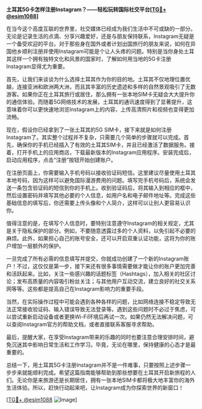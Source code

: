 **土耳其5G卡怎样注册Instagram？——轻松玩转国际社交平台[[TG💪+ @esim1088](https://t.me/s/esim1088)]**

在当今这个高度互联的世界里，社交媒体已经成为我们生活中不可或缺的一部分。无论是记录生活的点滴、分享兴趣爱好，还是与朋友保持联系，Instagram无疑是一个备受欢迎的平台。对于那些身在国外或者计划出国旅行的朋友来说，如何在异国他乡顺利注册并使用Instagram可能是个让人头疼的问题。特别是当你身处土耳其这样一个拥有独特文化和风景的国家时，了解如何用当地的5G卡注册Instagram显得尤为重要。

首先，让我们来谈谈为什么选择土耳其作为你的目的地。土耳其不仅地理位置优越，连接亚洲和欧洲两大洲，而且其丰富的历史遗迹和多样的自然景观吸引了无数游客。如果你正在土耳其旅行或居住，那么拥有一张本地SIM卡无疑会大大提升你的通信体验。而随着5G网络技术的发展，土耳其的通讯速度得到了显著提升，这意味着你可以更快速地浏览Instagram上的内容，上传高清照片和视频也变得更加流畅。

现在，假设你已经拿到了一张土耳其的5G SIM卡，接下来就是如何注册Instagram了。其实整个过程并不复杂，只需要几个简单的步骤就可以完成。首先，确保你的手机已经插入了有效的土耳其SIM卡，并且已经激活了数据服务。接着，打开手机上的应用商店，下载最新版本的Instagram应用程序。安装完成后，启动应用程序，点击“注册”按钮开始创建账户。

在注册页面上，你需要输入手机号码以接收验证码短信。这里建议尽量使用土耳其本地号码，因为这样可以避免国际漫游费用的问题。填写完手机号码后，系统会发送一条包含验证码的短信到你的手机上。收到验证码后，将其输入到相应的框中，然后设置密码并填写其他必要的个人信息，如用户名和电子邮件地址等。完成这些基础信息的填写后，你还需要上传头像和个人简介，这样可以让别人更容易认识你。

值得注意的是，在填写个人信息时，要特别注意遵守Instagram的相关规定，尤其是关于隐私保护的部分。例如，不要随意透露过多的个人资料，以免引起不必要的麻烦。此外，如果担心自己的账号安全，还可以开启双重认证功能，这将为你的账户增加一层额外的保护。

一旦完成了所有必需的信息填写并提交，你就成功创建了一个新的Instagram账户！不过，这仅仅是第一步，接下来还有很多事情需要做才能让你的账户更加完善和活跃起来。比如，关注一些感兴趣的话题标签（Hashtags），加入相关的社区讨论；发布高质量的内容吸引粉丝关注；与其他用户互动交流，建立良好的社交关系网等等。这些都是提高自己在Instagram影响力的重要手段。

当然，在实际操作过程中可能会遇到各种各样的问题，比如网络连接不稳定导致无法正常接收验证码、输入错误导致无法登录等。遇到这些问题时不必过于焦虑，可以尝试重新启动设备或者更换Wi-Fi环境后再试一次。如果仍然无法解决问题，可以查阅Instagram官方的帮助文档，或者直接联系客服寻求帮助。

最后，提醒大家，在享受Instagram带来的乐趣的同时也要注意合理安排时间，避免沉迷其中影响日常生活和工作学习。毕竟，无论在哪里，保持健康的心态才是最重要的。

总结一下，用土耳其5G卡注册Instagram并不是一件难事，只要按照上述步骤一步步来就能顺利完成。希望这篇指南能够帮助到那些想要在土耳其开启新旅程的人们。无论你是来旅游还是长期居住，拥有一张本地SIM卡都将极大地丰富你的海外生活体验。所以，赶快行动起来吧，让Instagram成为你探索世界的新窗口！

[[TG💪+ @esim1088](https://t.me/s/esim1088) ![Image](https://i.postimg.cc/4NQfJmqS/Snipaste-2025-05-13-00-14-12.png)]